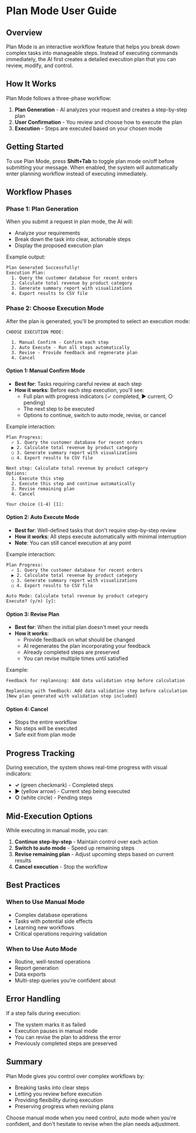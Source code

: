 # Plan Mode User Guide

## Overview

Plan Mode is an interactive workflow feature that helps you break down complex tasks into manageable steps. Instead of executing commands immediately, the AI first creates a detailed execution plan that you can review, modify, and control.

## How It Works

Plan Mode follows a three-phase workflow:

1. **Plan Generation** - AI analyzes your request and creates a step-by-step plan
2. **User Confirmation** - You review and choose how to execute the plan
3. **Execution** - Steps are executed based on your chosen mode

## Getting Started

To use Plan Mode, press **Shift+Tab** to toggle plan mode on/off before submitting your message. When enabled, the system will automatically enter planning workflow instead of executing immediately.

## Workflow Phases

### Phase 1: Plan Generation

When you submit a request in plan mode, the AI will:

- Analyze your requirements
- Break down the task into clear, actionable steps
- Display the proposed execution plan

Example output:
```
Plan Generated Successfully!
Execution Plan:
  1. Query the customer database for recent orders
  2. Calculate total revenue by product category
  3. Generate summary report with visualizations
  4. Export results to CSV file
```

### Phase 2: Choose Execution Mode

After the plan is generated, you'll be prompted to select an execution mode:

```
CHOOSE EXECUTION MODE:

  1. Manual Confirm - Confirm each step
  2. Auto Execute - Run all steps automatically
  3. Revise - Provide feedback and regenerate plan
  4. Cancel
```

#### Option 1: Manual Confirm Mode

- **Best for**: Tasks requiring careful review at each step
- **How it works**: Before each step execution, you'll see:
  - Full plan with progress indicators (✓ completed, ▶ current, ○ pending)
  - The next step to be executed
  - Options to continue, switch to auto mode, revise, or cancel

Example interaction:
```
Plan Progress:
  ✓ 1. Query the customer database for recent orders
  ▶ 2. Calculate total revenue by product category
  ○ 3. Generate summary report with visualizations
  ○ 4. Export results to CSV file

Next step: Calculate total revenue by product category
Options:
  1. Execute this step
  2. Execute this step and continue automatically
  3. Revise remaining plan
  4. Cancel

Your choice (1-4) [1]:
```

#### Option 2: Auto Execute Mode

- **Best for**: Well-defined tasks that don't require step-by-step review
- **How it works**: All steps execute automatically with minimal interruption
- **Note**: You can still cancel execution at any point

Example interaction:
```
Plan Progress:
  ✓ 1. Query the customer database for recent orders
  ▶ 2. Calculate total revenue by product category
  ○ 3. Generate summary report with visualizations
  ○ 4. Export results to CSV file

Auto Mode: Calculate total revenue by product category
Execute? (y/n) [y]:
```

#### Option 3: Revise Plan

- **Best for**: When the initial plan doesn't meet your needs
- **How it works**:
  - Provide feedback on what should be changed
  - AI regenerates the plan incorporating your feedback
  - Already completed steps are preserved
  - You can revise multiple times until satisfied

Example:
```
Feedback for replanning: Add data validation step before calculation

Replanning with feedback: Add data validation step before calculation
[New plan generated with validation step included]
```

#### Option 4: Cancel

- Stops the entire workflow
- No steps will be executed
- Safe exit from plan mode

## Progress Tracking

During execution, the system shows real-time progress with visual indicators:

- **✓** (green checkmark) - Completed steps
- **▶** (yellow arrow) - Current step being executed
- **○** (white circle) - Pending steps

## Mid-Execution Options

While executing in manual mode, you can:

1. **Continue step-by-step** - Maintain control over each action
2. **Switch to auto mode** - Speed up remaining steps
3. **Revise remaining plan** - Adjust upcoming steps based on current results
4. **Cancel execution** - Stop the workflow

## Best Practices

### When to Use Manual Mode

- Complex database operations
- Tasks with potential side effects
- Learning new workflows
- Critical operations requiring validation

### When to Use Auto Mode

- Routine, well-tested operations
- Report generation
- Data exports
- Multi-step queries you're confident about


## Error Handling

If a step fails during execution:

- The system marks it as failed
- Execution pauses in manual mode
- You can revise the plan to address the error
- Previously completed steps are preserved


## Summary

Plan Mode gives you control over complex workflows by:

- Breaking tasks into clear steps
- Letting you review before execution
- Providing flexibility during execution
- Preserving progress when revising plans

Choose manual mode when you need control, auto mode when you're confident, and don't hesitate to revise when the plan needs adjustment.

